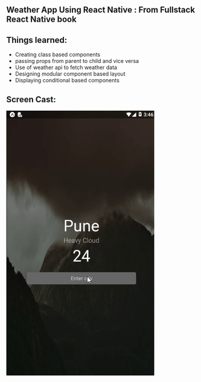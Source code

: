 ## Weather App Using React Native : From Fullstack React Native book

## Things learned:

- Creating class based components
- passing props from parent to child and vice versa
- Use of weather api to fetch weather data
- Designing modular component based layout
- Displaying conditional based components

## Screen Cast:

![alt text](assets/screen.gif)
